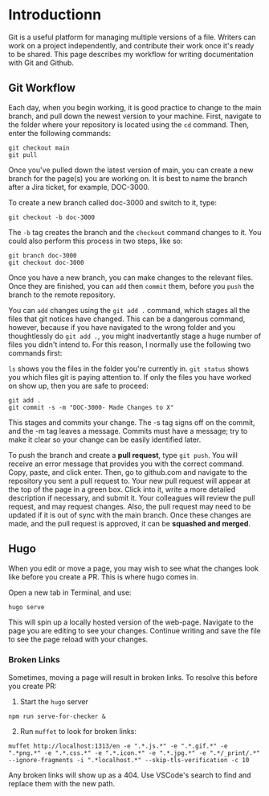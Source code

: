 # Introductionn

Git is a useful platform for managing multiple versions of a file. Writers can work on a project independently, and contribute their work once it's ready to be shared. This page describes my workflow for writing documentation with Git and Github.

## Git Workflow

Each day, when you begin working, it is good practice to change to the main branch, and pull down the newest version to your machine. First, navigate to the folder where your repository is located using the `cd` command. Then, enter the following commands:

```
git checkout main
git pull
```

Once you've pulled down the latest version of main, you can create a new branch for the page(s) you are working on. It is best to name the branch after a Jira ticket, for example, DOC-3000.

To create a new branch called doc-3000 and switch to it, type:

`git checkout -b doc-3000`

The `-b` tag creates the branch and the `checkout` command changes to it. You could also perform this process in two steps, like so:

```
git branch doc-3000
git checkout doc-3000
```

Once you have a new branch, you can make changes to the relevant files. Once they are finished, you can `add` then `commit` them, before you `push` the branch to the remote repository.

You can `add` changes using the `git add .` command, which stages all the files that git notices have changed. This can be a dangerous command, however, because if you have navigated to the wrong folder and you thoughtlessly do `git add .`, you might inadvertantly stage a huge number of files you didn't intend to. For this reason, I normally use the following two commands first:

`ls` shows you the files in the folder you're currently in.
`git status` shows you which files git is paying attention to. If only the files you have worked on show up, then you are safe to proceed:

```
git add .
git commit -s -m "DOC-3000- Made Changes to X"
```

This stages and commits your change. The -s tag signs off on the commit, and the -m tag leaves a message. Commits must have a message; try to make it clear so your change can be easily identified later.

To push the branch and create a **pull request**, type `git push`. You will receive an error message that provides you with the correct command. Copy, paste, and click enter. Then, go to github.com and navigate to the repository you sent a pull request to. Your new pull request will appear at the top of the page in a green box. Click into it, write a more detailed description if necessary, and submit it. Your colleagues will review the pull request, and may request changes. Also, the pull request may need to be updated if it is out of sync with the main branch. Once these changes are made, and the pull request is approved, it can be **squashed and merged**.

## Hugo

When you edit or move a page, you may wish to see what the changes look like before you create a PR. This is where hugo comes in.

Open a new tab in Terminal, and use:

`hugo serve`

This will spin up a locally hosted version of the web-page. Navigate to the page you are editing to see your changes. Continue writing and save the file to see the page reload with your changes.

### Broken Links

Sometimes, moving a page will result in broken links. To resolve this before you create PR:

1. Start the `hugo` server

`npm run serve-for-checker &`

2. Run `muffet` to look for broken links:

`muffet http://localhost:1313/en -e ".*.js.*" -e ".*.gif.*" -e ".*png.*" -e ".*.css.*" -e ".*.icon.*" -e ".*.jpg.*" -e ".*/_print/.*" --ignore-fragments -i ".*localhost.*" --skip-tls-verification -c 10`

Any broken links will show up as a 404. Use VSCode's search to find and replace them with the new path.
